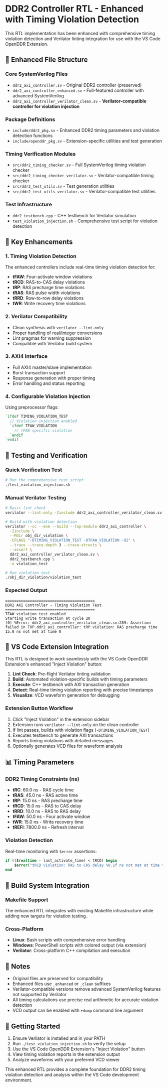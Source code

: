 # DDR2 Controller RTL - Enhanced with Timing Violation Detection

This RTL implementation has been enhanced with comprehensive timing violation detection and Verilator linting integration for use with the VS Code OpenDDR Extension.

## 📁 Enhanced File Structure

### Core SystemVerilog Files
- `ddr2_axi_controller.sv` - Original DDR2 controller (preserved)
- `ddr2_axi_controller_enhanced.sv` - Full-featured controller with advanced SystemVerilog
- `ddr2_axi_controller_verilator_clean.sv` - **Verilator-compatible controller for violation injection**

### Package Definitions
- `include/ddr2_pkg.sv` - Enhanced DDR2 timing parameters and violation detection functions
- `include/openddr_pkg.sv` - Extension-specific utilities and test generation

### Timing Verification Modules
- `src/ddr2_timing_checker.sv` - Full SystemVerilog timing violation checker
- `src/ddr2_timing_checker_verilator.sv` - Verilator-compatible timing checker
- `src/ddr2_test_utils.sv` - Test generation utilities
- `src/ddr2_test_utils_verilator.sv` - Verilator-compatible test utilities

### Test Infrastructure
- `ddr2_testbench.cpp` - C++ testbench for Verilator simulation
- `test_violation_injection.sh` - Comprehensive test script for violation detection

## 🔧 Key Enhancements

### 1. **Timing Violation Detection**
The enhanced controllers include real-time timing violation detection for:
- **tFAW**: Four-activate window violations
- **tRCD**: RAS-to-CAS delay violations
- **tRP**: RAS precharge time violations  
- **tRAS**: RAS pulse width violations
- **tRRD**: Row-to-row delay violations
- **tWR**: Write recovery time violations

### 2. **Verilator Compatibility**
- Clean synthesis with `verilator --lint-only`
- Proper handling of real/integer conversions
- Lint pragmas for warning suppression
- Compatible with Verilator build system

### 3. **AXI4 Interface**
- Full AXI4 master/slave implementation
- Burst transaction support
- Response generation with proper timing
- Error handling and status reporting

### 4. **Configurable Violation Injection**
Using preprocessor flags:
```systemverilog
`ifdef TIMING_VIOLATION_TEST
  // Violation injection enabled
  `ifdef TFAW_VIOLATION
    // tFAW specific violation
  `endif
`endif
```

## 🧪 Testing and Verification

### Quick Verification Test
```bash
# Run the comprehensive test script
./test_violation_injection.sh
```

### Manual Verilator Testing
```bash
# Basic lint check
verilator --lint-only -Iinclude ddr2_axi_controller_verilator_clean.sv

# Build with violation detection
verilator --cc --exe --build --top-module ddr2_axi_controller \
  -Iinclude \
  --Mdir obj_dir_violation \
  -CFLAGS "-DTIMING_VIOLATION_TEST -DTFAW_VIOLATION -O2" \
  --trace --trace-depth 3 --trace-structs \
  --assert \
  ddr2_axi_controller_verilator_clean.sv \
  ddr2_testbench.cpp \
  -o violation_test

# Run violation test
./obj_dir_violation/violation_test
```

### Expected Output
```
========================================
DDR2 AXI Controller - Timing Violation Test
========================================
TFAW violation test enabled
Starting write transaction at cycle 20
[0] %Error: ddr2_axi_controller_verilator_clean.sv:289: Assertion failed in TOP.ddr2_axi_controller: tRP violation: RAS precharge time 15.0 ns not met at time 0
```

## 🎯 VS Code Extension Integration

This RTL is designed to work seamlessly with the VS Code OpenDDR Extension's enhanced "Inject Violation" button:

1. **Lint Check**: Pre-flight Verilator linting validation
2. **Build**: Automated violation-specific builds with timing parameters
3. **Execute**: C++ testbench with AXI transaction generation
4. **Detect**: Real-time timing violation reporting with precise timestamps
5. **Visualize**: VCD waveform generation for debugging

### Extension Button Workflow
1. Click "Inject Violation" in the extension sidebar
2. Extension runs `verilator --lint-only` on the clean controller
3. If lint passes, builds with violation flags (`-DTIMING_VIOLATION_TEST`)
4. Executes testbench to generate AXI transactions
5. Reports timing violations with detailed messages
6. Optionally generates VCD files for waveform analysis

## 📊 Timing Parameters

### DDR2 Timing Constraints (ns)
- **tRC**: 60.0 ns - RAS cycle time
- **tRAS**: 45.0 ns - RAS active time  
- **tRP**: 15.0 ns - RAS precharge time
- **tRCD**: 15.0 ns - RAS to CAS delay
- **tRRD**: 10.0 ns - RAS to RAS delay
- **tFAW**: 50.0 ns - Four activate window
- **tWR**: 15.0 ns - Write recovery time
- **tREFI**: 7800.0 ns - Refresh interval

### Violation Detection
Real-time monitoring with `$error` assertions:
```systemverilog
if (($realtime - last_activate_time) < tRCD) begin
    $error("tRCD violation: RAS to CAS delay %0.1f ns not met at time %0t", tRCD, $realtime);
end
```

## 🔧 Build System Integration

### Makefile Support
The enhanced RTL integrates with existing Makefile infrastructure while adding new targets for violation testing.

### Cross-Platform
- **Linux**: Bash scripts with comprehensive error handling
- **Windows**: PowerShell scripts with colored output (via extension)
- **Verilator**: Cross-platform C++ compilation and execution

## 📝 Notes

- Original files are preserved for compatibility
- Enhanced files use `_enhanced` or `_clean` suffixes
- Verilator-compatible versions remove advanced SystemVerilog features not supported by Verilator
- All timing calculations use precise real arithmetic for accurate violation detection
- VCD output can be enabled with `+dump` command line argument

## 🚀 Getting Started

1. Ensure Verilator is installed and in your PATH
2. Run `./test_violation_injection.sh` to verify the setup
3. Use the VS Code OpenDDR Extension's "Inject Violation" button
4. View timing violation reports in the extension output
5. Analyze waveforms with your preferred VCD viewer

This enhanced RTL provides a complete foundation for DDR2 timing violation detection and analysis within the VS Code development environment.